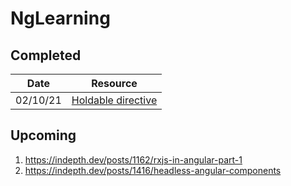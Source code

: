 # NgLearning

## Completed

Date     | Resource
---------| --------
02/10/21 | [Holdable directive](https://www.youtube.com/watch?v=kl-UMCHpEsw)

## Upcoming

1. https://indepth.dev/posts/1162/rxjs-in-angular-part-1
1. https://indepth.dev/posts/1416/headless-angular-components
